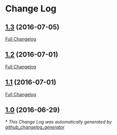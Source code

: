 # Change Log

## [1.3](https://github.com/bertrandmartel/pusher/tree/1.3) (2016-07-05)
[Full Changelog](https://github.com/bertrandmartel/pusher/compare/1.2...1.3)

## [1.2](https://github.com/bertrandmartel/pusher/tree/1.2) (2016-07-01)
[Full Changelog](https://github.com/bertrandmartel/pusher/compare/1.1...1.2)

## [1.1](https://github.com/bertrandmartel/pusher/tree/1.1) (2016-07-01)
[Full Changelog](https://github.com/bertrandmartel/pusher/compare/1.0...1.1)

## [1.0](https://github.com/bertrandmartel/pusher/tree/1.0) (2016-06-29)


\* *This Change Log was automatically generated by [github_changelog_generator](https://github.com/skywinder/Github-Changelog-Generator)*